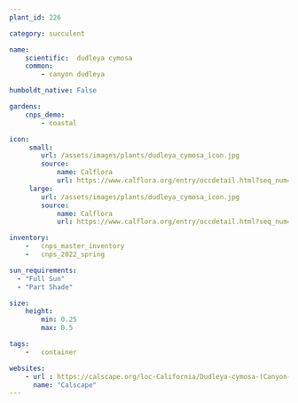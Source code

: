 ```yaml
---
plant_id: 226 

category: succulent

name: 
    scientific:  dudleya cymosa
    common:  
        - canyon dudleya  

humboldt_native: False

gardens:
    cnps_demo:
        - coastal

icon: 
     small: 
        url: /assets/images/plants/dudleya_cymosa_icon.jpg 
        source: 
            name: Calflora
            url: https://www.calflora.org/entry/occdetail.html?seq_num=po130303 
     large: 
        url: /assets/images/plants/dudleya_cymosa_icon.jpg
        source: 
            name: Calflora
            url: https://www.calflora.org/entry/occdetail.html?seq_num=po130303 

inventory: 
    -   cnps_master_inventory
    -   cnps_2022_spring

sun_requirements:
  - "Full Sun"
  - "Part Shade"

size:
    height: 
        min: 0.25
        max: 0.5

tags:  
    -   container

websites:
    - url : https://calscape.org/loc-California/Dudleya-cymosa-(Canyon-Dudleya) 
      name: "Calscape"
---
```

